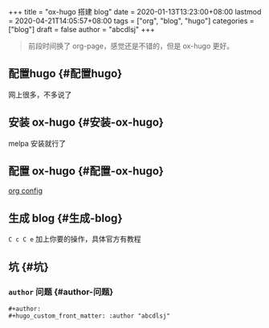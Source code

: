 +++
title = "ox-hugo 搭建 blog"
date = 2020-01-13T13:23:00+08:00
lastmod = 2020-04-21T14:05:57+08:00
tags = ["org", "blog", "hugo"]
categories = ["blog"]
draft = false
author = "abcdlsj"
+++

> 前段时间换了 org-page，感觉还是不错的，但是 ox-hugo 更好。

<!--more-->


## 配置hugo {#配置hugo}

网上很多，不多说了


## 安装 ox-hugo {#安装-ox-hugo}

melpa 安装就行了


## 配置 ox-hugo {#配置-ox-hugo}

[org config](https://github.com/abcdlsj/.emacs.d/blob/master/core/init-org.el)


## 生成 blog {#生成-blog}

`C c C e` 加上你要的操作，具体官方有教程


## 坑 {#坑}


### `author` 问题 {#author-问题}

```text
#+author:
#+hugo_custom_front_matter: :author "abcdlsj"
```
